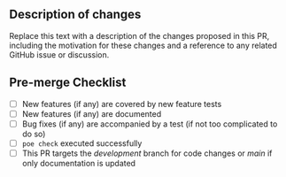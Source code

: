 ## Description of changes

Replace this text with a description of the changes proposed in this PR, including the motivation for these changes and a reference to any related GitHub issue or discussion.

## Pre-merge Checklist

- [ ] New features (if any) are covered by new feature tests
- [ ] New features (if any) are documented
- [ ] Bug fixes (if any) are accompanied by a test (if not too complicated to do so)
- [ ] `poe check` executed successfully
- [ ] This PR targets the *development* branch for code changes or *main* if only documentation is updated
